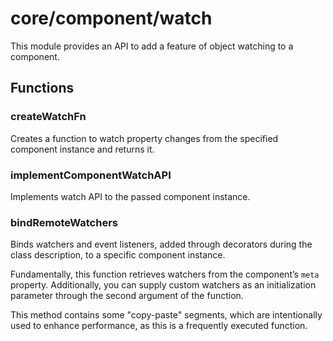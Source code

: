 # core/component/watch

This module provides an API to add a feature of object watching to a component.

## Functions

### createWatchFn

Creates a function to watch property changes from the specified component instance and returns it.

### implementComponentWatchAPI

Implements watch API to the passed component instance.

### bindRemoteWatchers

Binds watchers and event listeners,
added through decorators during the class description, to a specific component instance.

Fundamentally, this function retrieves watchers from the component’s `meta` property.
Additionally, you can supply custom watchers as an initialization parameter
through the second argument of the function.

This method contains some "copy-paste" segments,
which are intentionally used to enhance performance, as this is a frequently executed function.
